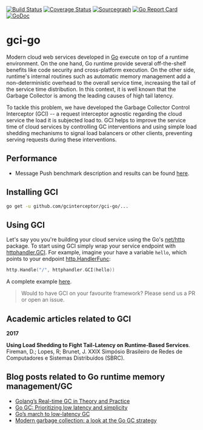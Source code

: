 [![Build Status](https://travis-ci.org/gcinterceptor/gci-go.svg?branch=master)](https://travis-ci.org/gcinterceptor/gci-go) [![Coverage Status](https://coveralls.io/repos/github/gcinterceptor/gci-go/badge.svg?branch=master)](https://coveralls.io/github/gcinterceptor/gci-go?branch=master) [![Sourcegraph](https://sourcegraph.com/github.com/gcinterceptor/gci-go/-/badge.svg)](https://sourcegraph.com/github.com/gcinterceptor/gci-go?badge)
 [![Go Report Card](https://goreportcard.com/badge/github.com/gcinterceptor/gci-go)](https://goreportcard.com/report/github.com/gcinterceptor/gci-go) [![GoDoc](https://godoc.org/github.com/gcinterceptor/gci-go?status.svg)](https://godoc.org/github.com/gcinterceptor/gci-go)

# gci-go

Modern cloud web services developed in [Go](golang.org) execute on top of a runtime environment. On the one hand, Go runtime provide several off-the-shelf benefits like code security and cross-platform execution. On the other side, runtime's internal routines such as automatic memory management add a non-deterministic overhead to the overall service time, increasing the tail of the service time distribution. In this context, it is well known that the Garbage Collector is among the leading causes of high tail latency.

To tackle this problem, we have developed the Garbage Collector Control Interceptor (GCI) -- a request interceptor agnostic regarding the cloud service the load it is subjected load to. GCI helps to improve the service time of cloud services by controlling GC interventions and using simple load shedding mechanisms to signal load balancers or other clients, preventing serving requests during these interventions.

## Performance

* Message Push benchmark description and results can be found [here](https://github.com/gcinterceptor/gci-go/blob/master/msgpush_benchmark.md).


## Installing GCI

```sh
go get -u github.com/gcinterceptor/gci-go/...
```

## Using GCI

Let's say you you're building your cloud service using the Go's [net/http](https://golang.org/pkg/net/http/) package. To start using GCI simply wrap your service endpoint with [httphandler.GCI](https://godoc.org/github.com/gcinterceptor/gci-go/httphandler#GCI). For example, imagine your have a variable `hello`, which points to your endpoint [http.HandlerFunc](https://golang.org/pkg/net/http/#HandlerFunc):

```go
http.Handle("/", httphandler.GCI(hello))
```

A complete example [here](https://github.com/gcinterceptor/gci-go/blob/master/httphandler/hello/main.go).

> Would to have GCI on your favourite framework? Please send us a PR or open an issue.

## Academic articles related to GCI

**2017**

**Using Load Shedding to Fight Tail-Latency on Runtime-Based Services**. Fireman, D.; Lopes, R; Brunet, J. XXIX Simpósio Brasileiro de Redes de Computadores e Sistemas Distribuídos (SBRC).

## Blog posts related to Go runtime memory management/GC
* [Golang’s Real-time GC in Theory and Practice](https://making.pusher.com/golangs-real-time-gc-in-theory-and-practice/)
* [Go GC: Prioritizing low latency and simplicity](https://blog.golang.org/go15gc)
* [Go’s march to low-latency GC](https://blog.twitch.tv/gos-march-to-low-latency-gc-a6fa96f06eb7)
* [Modern garbage collection: a look at the Go GC strategy](https://blog.plan99.net/modern-garbage-collection-911ef4f8bd8e)
